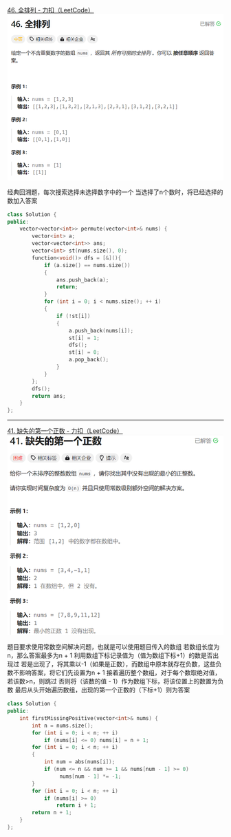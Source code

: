 [46. 全排列 - 力扣（LeetCode）](https://leetcode.cn/problems/permutations/description/?envType=study-plan-v2&envId=top-100-liked)
![image.png](https://raw.githubusercontent.com/ren77281/pigco-image/main/img/202404231424545.png)

经典回溯题，每次搜索选择未选择数字中的一个
当选择了n个数时，将已经选择的数加入答案
```cpp
class Solution {
public:
    vector<vector<int>> permute(vector<int>& nums) {
        vector<int> a;
        vector<vector<int>> ans;
        vector<int> st(nums.size(), 0);
        function<void()> dfs = [&](){
            if (a.size() == nums.size())
            {
                ans.push_back(a);
                return;
            }
            for (int i = 0; i < nums.size(); ++ i)
            {
                if (!st[i]) 
                {
                    a.push_back(nums[i]);
                    st[i] = 1;
                    dfs();
                    st[i] = 0;
                    a.pop_back();
                }
            }
        };
        dfs();
        return ans;
    }
};
```
***
[41. 缺失的第一个正数 - 力扣（LeetCode）](https://leetcode.cn/problems/first-missing-positive/description/?envType=study-plan-v2&envId=top-100-liked)
![image.png](https://raw.githubusercontent.com/ren77281/pigco-image/main/img/202404251127402.png)

题目要求使用常数空间解决问题，也就是可以使用题目传入的数组
若数组长度为n，那么答案最多为n + 1
利用数组下标记录值为（值为数组下标+1）的数是否出现过
若是出现了，将其乘以-1（如果是正数），而数组中原本就存在负数，这些负数不影响答案，将它们先设置为n + 1
接着遍历整个数组，对于每个数取绝对值，若该数>n，则跳过
否则将（该数的值 - 1）作为数组下标，将该位置上的数置为负数
最后从头开始遍历数组，出现的第一个正数的（下标+1）则为答案
```cpp
class Solution {
public:
    int firstMissingPositive(vector<int>& nums) {
        int n = nums.size();
        for (int i = 0; i < n; ++ i)
            if (nums[i] <= 0) nums[i] = n + 1;
        for (int i = 0; i < n; ++ i)
        {
            int num = abs(nums[i]);
            if (num <= n && num >= 1 && nums[num - 1] >= 0) 
                 nums[num - 1] *= -1;
        }
        for (int i = 0; i < n; ++ i)
            if (nums[i] >= 0)
                return i + 1;
        return n + 1;
    }
};
```